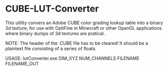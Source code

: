 # CUBE-LUT-Converter
This utility convers an Adobe CUBE color grading lookup table into a binary 3d texture, for
use with OptiFine in Minecraft or other OpenGL applications where binary dumps of 3d textures are pratical.


NOTE: The header of the .CUBE file has to be cleared! It should be a plaintext file consisting of a series of floats.

USAGE: lutConverter.exe DIM_XYZ NUM_CHANNELS FILENAME FILENAME_OUT
